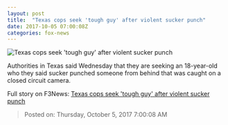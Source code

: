 ```yaml
---
layout: post
title:  "Texas cops seek 'tough guy' after violent sucker punch"
date: 2017-10-05 07:00:08Z
categories: fox-news
---
```


![Texas cops seek 'tough guy' after violent sucker punch](http://www.foxnews.com/content/dam/fox-news/logo/og-fn-foxnews.jpg)

Authorities in Texas said Wednesday that they are seeking an 18-year-old who they said sucker punched someone from behind that was caught on a closed circuit camera.


Full story on F3News: [Texas cops seek 'tough guy' after violent sucker punch](http://www.f3nws.com/n/GN2sgD)

> Posted on: Thursday, October 5, 2017 7:00:08 AM
